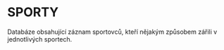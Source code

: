 # SPORTY

Databáze obsahující záznam sportovců, kteří 
nějakým způsobem zářili v jednotlivých sportech.